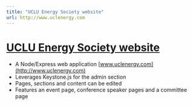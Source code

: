 ```yaml
---
title: "UCLU Energy Society website"
url: http://www.uclenergy.com
---
```

# [UCLU Energy Society website](http://www.uclenergy.com)

- A Node/Express web application [www.uclenergy.com](http://www.uclenergy.com)
- Leverages Keystone.js for the admin section
- Pages, sections and content can be edited
- Features an event page, conference speaker pages and a committee page

